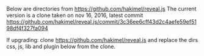 Below are directories from https://github.com/hakimel/reveal.js
The current version is a clone taken on nov 16, 2016, latest commit
https://github.com/hakimel/reveal.js/commit/3c36ee6cff43d2c4aefe59ef5198df4f327fa094

If upgrading: clone https://github.com/hakimel/reveal.js and replace the dirs
css, js, lib and plugin below from the clone.
